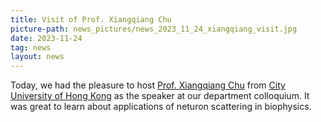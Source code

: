 ```yaml
---
title: Visit of Prof. Xiangqiang Chu
picture-path: news_pictures/news_2023_11_24_xiangqiang_visit.jpg
date: 2023-11-24
tag: news
layout: news
---
```


Today, we had the pleasure to host <a href="https://chuxq01.wixsite.com/chugroup">Prof. Xiangqiang Chu</a> from <a href="https://www.cityu.edu.hk/">City University of Hong Kong</a> as the speaker at our department colloquium. It was great to learn about applications of neturon scattering in biophysics.


